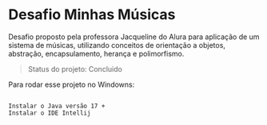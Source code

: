 # Desafio Minhas Músicas

Desafio proposto pela professora Jacqueline do Alura para aplicação de um sistema de músicas, utilizando conceitos de orientação a 
objetos, abstração, encapsulamento, herança e polimorfismo.

> Status do projeto: Concluido

Para rodar esse projeto no Windowns:

```

Instalar o Java versão 17 +
Instalar o IDE Intellij

```
